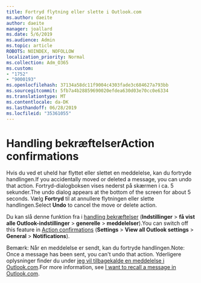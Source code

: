 ```yaml
---
title: Fortryd flytning eller slette i Outlook.com
ms.author: daeite
author: daeite
manager: joallard
ms.date: 5/6/2019
ms.audience: Admin
ms.topic: article
ROBOTS: NOINDEX, NOFOLLOW
localization_priority: Normal
ms.collection: Adm_O365
ms.custom:
- "1752"
- "9000193"
ms.openlocfilehash: 37134a58dc11f9004c4303fade3c684627a793bb
ms.sourcegitcommit: 5fb7a4b28859690020efdea630d03e70cc0e6334
ms.translationtype: MT
ms.contentlocale: da-DK
ms.lasthandoff: 06/28/2019
ms.locfileid: "35361055"
---
```

# <a name="action-confirmations"></a><span data-ttu-id="4496c-102">Handling bekræftelser</span><span class="sxs-lookup"><span data-stu-id="4496c-102">Action confirmations</span></span>

<span data-ttu-id="4496c-103">Hvis du ved et uheld har flyttet eller slettet en meddelelse, kan du fortryde handlingen.</span><span class="sxs-lookup"><span data-stu-id="4496c-103">If you accidentally moved or deleted a message, you can undo that action.</span></span> <span data-ttu-id="4496c-104">Fortryd-dialogboksen vises nederst på skærmen i ca. 5 sekunder.</span><span class="sxs-lookup"><span data-stu-id="4496c-104">The undo dialog appears at the bottom of the screen for about 5 seconds.</span></span> <span data-ttu-id="4496c-105">Vælg **Fortryd** til at annullere flytningen eller slette handlingen.</span><span class="sxs-lookup"><span data-stu-id="4496c-105">Select **Undo** to cancel the move or delete action.</span></span>

<span data-ttu-id="4496c-106">Du kan slå denne funktion fra i [handling bekræftelser](https://outlook.live.com/mail/options/general/notifications) (**Indstillinger** > **få vist alle Outlook-indstillinger** > **generelle** > **meddelelser**).</span><span class="sxs-lookup"><span data-stu-id="4496c-106">You can switch off this feature in [Action confirmations](https://outlook.live.com/mail/options/general/notifications) (**Settings** > **View all Outlook settings** > **General** > **Notifications**).</span></span>

<span data-ttu-id="4496c-107">Bemærk: Når en meddelelse er sendt, kan du fortryde handlingen.</span><span class="sxs-lookup"><span data-stu-id="4496c-107">Note: Once a message has been sent, you can't undo that action.</span></span> <span data-ttu-id="4496c-108">Yderligere oplysninger finder du under [jeg vil tilbagekalde en meddelelse i Outlook.com](https://support.office.com/article/c069ddde-5282-4085-8f4c-d7b133324f8a).</span><span class="sxs-lookup"><span data-stu-id="4496c-108">For more information, see [I want to recall a message in Outlook.com](https://support.office.com/article/c069ddde-5282-4085-8f4c-d7b133324f8a).</span></span>